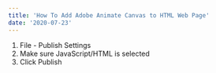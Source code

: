 ```yaml
---
title: 'How To Add Adobe Animate Canvas to HTML Web Page'
date: '2020-07-23'
---
```


1. File - Publish Settings
2. Make sure JavaScript/HTML is selected
3. Click Publish